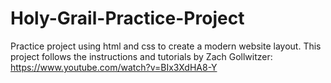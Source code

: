 # Holy-Grail-Practice-Project


Practice project using html and css to create a modern website layout. This project follows the instructions and tutorials by Zach Gollwitzer: https://www.youtube.com/watch?v=BIx3XdHA8-Y
